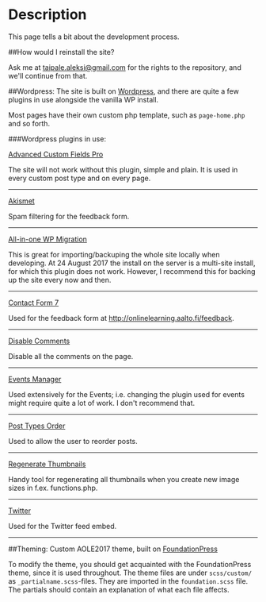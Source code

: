 # Description

This page tells a bit about the development process.

##How would I reinstall the site?

Ask me at taipale.aleksi@gmail.com for the rights to the repository, and we'll continue from that.

##Wordpress:
The site is built on [Wordpress](http://wordpress.org/), and there are quite a few plugins in use alongside the vanilla WP install.

Most pages have their own custom php template, such as `page-home.php` and so forth.

###Wordpress plugins in use:

[Advanced Custom Fields Pro](https://www.advancedcustomfields.com/pro/)

The site will not work without this plugin, simple and plain. It is used in every custom post type and on every page.

---

[Akismet](https://wordpress.org/plugins/akismet/)

Spam filtering for the feedback form.

---

[All-in-one WP Migration](https://wordpress.org/plugins/all-in-one-wp-migration/)

This is great for importing/backuping the whole site locally when developing. At 24 August 2017 the install on the server is a multi-site install, for which this plugin does not work. However, I recommend this for backing up the site every now and then.

---

[Contact Form 7](https://wordpress.org/plugins/contact-form-7/)

Used for the feedback form at <http://onlinelearning.aalto.fi/feedback>.

---

[Disable Comments](https://wordpress.org/plugins/disable-comments/)

Disable all the comments on the page.

---

[Events Manager](https://wordpress.org/plugins/events-manager/)

Used extensively for the Events; i.e. changing the plugin used for events might require quite a lot of work. I don't recommend that.

---

[Post Types Order](https://wordpress.org/plugins/post-types-order/)

Used to allow the user to reorder posts.

---

[Regenerate Thumbnails](https://wordpress.org/plugins/regenerate-thumbnails/)

Handy tool for regenerating all thumbnails when you create new image sizes in f.ex. functions.php.

---

[Twitter](https://wordpress.org/plugins/twitter/)

Used for the Twitter feed embed.

---

##Theming:
Custom AOLE2017 theme, built on [FoundationPress](https://foundationpress.olefredrik.com/)

To modify the theme, you should get acquainted with the FoundationPress theme, since it is used throughout. The theme files are under `scss/custom/` as `_partialname.scss`-files. They are imported in the `foundation.scss` file. The partials should contain an explanation of what each file affects.

